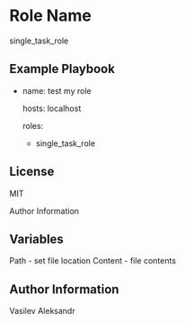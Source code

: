 Role Name
=========
single_task_role


Example Playbook
----------------

- name: test my role
  
  hosts: localhost
  
  roles:
    - single_task_role

    
License
-------
MIT

Author Information


Variables 
------------------

Path - set file location
Content - file contents

Author Information
------------------

Vasilev Aleksandr

